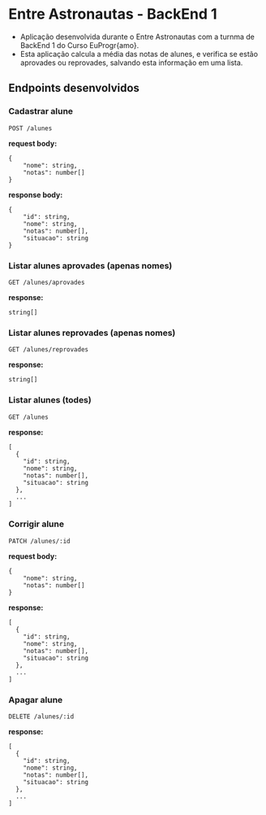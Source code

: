 # Entre Astronautas - BackEnd 1
* Aplicação desenvolvida durante o Entre Astronautas com a turnma de BackEnd 1 do Curso EuProgr{amo}.
* Esta aplicação calcula a média das notas de alunes, e verifica se estão aprovades ou reprovades, salvando esta informação em uma lista.

## Endpoints desenvolvidos

### Cadastrar alune
`POST /alunes`

**request body:**
```
{
	"nome": string,
	"notas": number[]
}
```
**response body:**
```
{
	"id": string,
	"nome": string,
	"notas": number[],
	"situacao": string
}
```

### Listar alunes aprovades (apenas nomes)
`GET /alunes/aprovades`

**response:**
```
string[]
```

### Listar alunes reprovades (apenas nomes)
`GET /alunes/reprovades`

**response:**
```
string[]
```

### Listar alunes (todes)
`GET /alunes`

**response:**
```
[
  {
    "id": string,
    "nome": string,
    "notas": number[],
    "situacao": string
  },
  ...
]
```

### Corrigir alune
`PATCH /alunes/:id`

**request body:**
```
{
	"nome": string,
	"notas": number[]
}
```
**response:**
```
[
  {
    "id": string,
    "nome": string,
    "notas": number[],
    "situacao": string
  },
  ...
]
```

### Apagar alune
`DELETE /alunes/:id`

**response:**
```
[
  {
    "id": string,
    "nome": string,
    "notas": number[],
    "situacao": string
  },
  ...
]
```